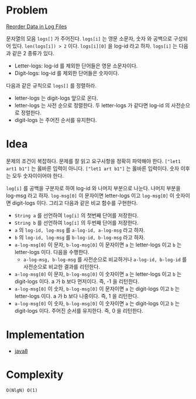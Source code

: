 # Problem

[Reorder Data in Log Files](https://leetcode.com/problems/reorder-data-in-log-files/)

문자열의 모음 `logs[]` 가 주어진다. `logs[i]` 는 영문 소문자, 숫자 와 공백으로
구성되어 있다. `len(logs[i]) > 2` 이다. `logs[i][0]` 을 log-id 라고 하자.
`logs[i]` 는 다음과 같은 2 종류가 있다.

* Letter-logs: log-id 를 제외한 단어들은 영문 소문자이다.
* Digit-logs: log-id 를 제외한 단어들은 숫자이다.

다음과 같은 규칙으로 `logs[]` 를 정렬하라.

* letter-logs 는 digit-logs 앞으로 온다.
* letter-logs 는 사전 순으로 정렬한다. 두 letter-logs 가
  같다면 log-id 의 사전순으로 정렬한다.
* digit-logs 는 주어진 순서를 유지한다.

# Idea

문제의 조건이 복잡하다. 문제를 잘 읽고 요구사항을 정확히 파악해야
한다.  `["let1 art1 b1"]` 는 옳바른 입력이 아니다. `["let1 art b1"]`
는 옳바른 입력이다. 숫자 이후는 모두 숫자이이어야 한다.

`log[i]` 를 공백을 구분자로 하여 log-id 와 나머지 부분으로
나눈다. 나머지 부분을 log-msg 라고 하자. `log-msg[0]` 이 문자이면
letter-logs 이고 `log-msg[0]` 이 숫자이면 digit-logs 이다.  그리고
다음과 같은 비교 함수를 구현한다.

* `String a` 를 선언하여 `log[i]` 의 첫번째 단어를 저장한다.
* `String b` 를 선언하여 `log[i]` 의 두번째 단어를 저장한다.
* `a` 의 `log-id, log-msg` 를 `a-log-id, a-log-msg` 라고 하자.
* `b` 의 `log-id, log-msg` 를 `b-log-id, b-log-msg` 라고 하자.
* `a-log-msg[0]` 이 문자, `b-log-msg[0]` 이 문자이면 `a` 는
  letter-logs 이고 `b` 는 letter-logs 이다. 다음을 수행한다.
  * `a-log-msg, b-log-msg` 를 사전순으로 비교하거나 `a-log-id,
    b-log-id` 를 사전순으로 비교한 결과를 리턴한다.
* `a-log-msg[0]` 이 문자, `b-log-msg[0]` 이 숫자이면 `a` 는
  letter-logs 이고 `b` 는 digit-logs 이다. a 가 b 보다 먼저이다. 즉,
  -1 을 리턴한다.
* `a-log-msg[0]` 이 숫자, `b-log-msg[0]` 이 문자이면 `a` 는 digit-logs
  이고 `b` 는 letter-logs 이다. a 가 b 보다 나중이다. 즉, 1 을
  리턴한다.
* `a-log-msg[0]` 이 숫자, `b-log-msg[0]` 이 숫자이면 `a` 는 digit-logs
  이고 `b` 는 digit-logs 이다. 주어진 순서를 유지한다. 즉, 0 을
  리턴한다.

# Implementation

* [java8](MainApp.java)

# Complexity

```
O(NlgN) O(1)
```
